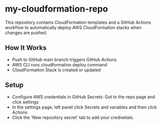 # my-cloudformation-repo

This repository contains CloudFormation templates and a GitHub Actions workflow to automatically deploy AWS CloudFormation stacks when changes are pushed.

## How It Works

- Push to GitHub main branch triggers GitHub Actions
- AWS CLI runs cloudformation deploy command
- CloudFormation Stack is created or updated

## Setup

- Configure AWS credentials in GitHub Secrets: Got to the repo page and click settings
- In the settings page, left panel click Secrets and variables and then click Actions
- Click the 'New repository secret' tab to add your crednetials.
